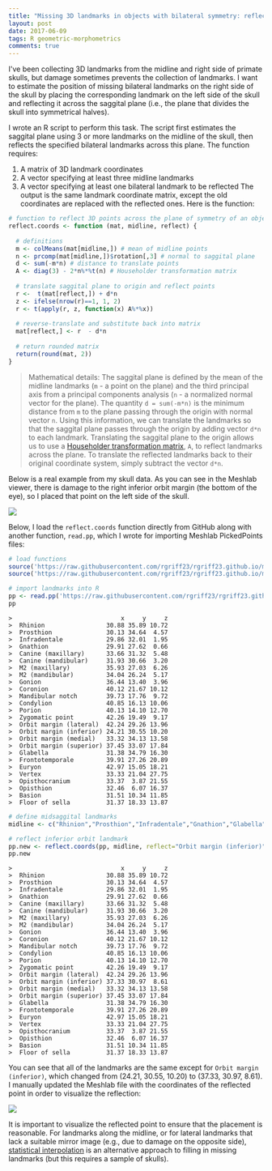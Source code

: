 ```yaml
---
title: "Missing 3D landmarks in objects with bilateral symmetry: reflecting points across a plane" 
layout: post
date: 2017-06-09
tags: R geometric-morphometrics 
comments: true
---
```


I've been collecting 3D landmarks from the midline and right side of primate skulls, but damage sometimes prevents the collection of landmarks. I want to estimate the position of missing bilateral landmarks on the right side of the skull by placing the corresponding landmark on the left side of the skull and reflecting it across the saggital plane (i.e., the plane that divides the skull into symmetrical halves).

I wrote an R script to perform this task. The script first estimates the saggital plane using 3 or more landmarks on the midline of the skull, then reflects the specified bilateral landmarks across this plane. The function requires: 
1. A matrix of 3D landmark coordinates
2. A vector specifying at least three midline landmarks
3. A vector specifying at least one bilateral landmark to be reflected
The output is the same landmark coordinate matrix, except the old coordinates are replaced with the reflected ones. Here is the function:


```r
# function to reflect 3D points across the plane of symmetry of an object
reflect.coords <- function (mat, midline, reflect) {
  
  # definitions
  m <- colMeans(mat[midline,]) # mean of midline points
  n <- prcomp(mat[midline,])$rotation[,3] # normal to saggital plane
  d <- sum(-m*n) # distance to translate points
  A <- diag(3) - 2*n%*%t(n) # Householder transformation matrix
  
  # translate saggital plane to origin and reflect points 
  r <-  t(mat[reflect,]) + d*n 
  z <- ifelse(nrow(r)==1, 1, 2) 
  r <- t(apply(r, z, function(x) A%*%x))
  
  # reverse-translate and substitute back into matrix
  mat[reflect,] <- r  - d*n
  
  # return rounded matrix
  return(round(mat, 2))
}
```

> Mathematical details: The saggital plane is defined by the mean of the midline landmarks (`m` - a point on the plane) and the third principal axis from a principal components analysis (`n` - a normalized normal vector for the plane). The quantity `d = sum(-m*n)` is the minimum distance from `m` to the plane passing through the origin with normal vector `n`. Using this information, we can translate the landmarks so that the saggital plane passes through the origin by adding vector `d*n` to each landmark. Translating the saggital plane to the origin allows us to use a [Householder transformation matrix](https://en.wikipedia.org/wiki/Householder_transformation), `A`, to reflect landmarks across the plane. To translate the reflected landmarks back to their original coordinate system, simply subtract the vector `d*n`. 

Below is a real example from my skull data. As you can see in the Meshlab viewer, there is damage to the right inferior orbit margin (the bottom of the eye), so I placed that point on the left side of the skull.

![](https://i.imgur.com/fLwt207.png)

Below, I load the `reflect.coords` function directly from GitHub along with another function, `read.pp`, which I wrote for importing Meshlab PickedPoints files:


```r
# load functions
source('https://raw.githubusercontent.com/rgriff23/rgriff23.github.io/master/assets/R/read.pp.R')
source('https://raw.githubusercontent.com/rgriff23/rgriff23.github.io/master/assets/R/reflect.coords.R')

# import landmarks into R
pp <- read.pp('https://raw.githubusercontent.com/rgriff23/rgriff23.github.io/master/assets/data/Cebuella_pygmaea_M_AMNH-M-76327_picked_points.pp')
pp
```

```
>                              x     y     z
>  Rhinion                 30.88 35.89 10.72
>  Prosthion               30.13 34.64  4.57
>  Infradentale            29.86 32.01  1.95
>  Gnathion                29.91 27.62  0.66
>  Canine (maxillary)      33.66 31.32  5.48
>  Canine (mandibular)     31.93 30.66  3.20
>  M2 (maxillary)          35.93 27.03  6.26
>  M2 (mandibular)         34.04 26.24  5.17
>  Gonion                  36.44 13.40  3.96
>  Coronion                40.12 21.67 10.12
>  Mandibular notch        39.73 17.76  9.72
>  Condylion               40.85 16.13 10.06
>  Porion                  40.13 14.10 12.70
>  Zygomatic point         42.26 19.49  9.17
>  Orbit margin (lateral)  42.24 29.26 13.96
>  Orbit margin (inferior) 24.21 30.55 10.20
>  Orbit margin (medial)   33.32 34.13 13.58
>  Orbit margin (superior) 37.45 33.07 17.84
>  Glabella                31.38 34.79 16.30
>  Frontotemporale         39.91 27.26 20.89
>  Euryon                  42.97 15.05 18.21
>  Vertex                  33.33 21.04 27.75
>  Opisthocranium          33.37  3.87 21.55
>  Opisthion               32.46  6.07 16.37
>  Basion                  31.51 10.34 11.85
>  Floor of sella          31.37 18.33 13.87
```

```r
# define midsaggital landmarks
midline <- c("Rhinion","Prosthion","Infradentale","Gnathion","Glabella", "Vertex", "Opisthocranium","Opisthion","Basion","Floor of sella")

# reflect inferior orbit landmark
pp.new <- reflect.coords(pp, midline, reflect="Orbit margin (inferior)")
pp.new
```

```
>                              x     y     z
>  Rhinion                 30.88 35.89 10.72
>  Prosthion               30.13 34.64  4.57
>  Infradentale            29.86 32.01  1.95
>  Gnathion                29.91 27.62  0.66
>  Canine (maxillary)      33.66 31.32  5.48
>  Canine (mandibular)     31.93 30.66  3.20
>  M2 (maxillary)          35.93 27.03  6.26
>  M2 (mandibular)         34.04 26.24  5.17
>  Gonion                  36.44 13.40  3.96
>  Coronion                40.12 21.67 10.12
>  Mandibular notch        39.73 17.76  9.72
>  Condylion               40.85 16.13 10.06
>  Porion                  40.13 14.10 12.70
>  Zygomatic point         42.26 19.49  9.17
>  Orbit margin (lateral)  42.24 29.26 13.96
>  Orbit margin (inferior) 37.33 30.97  8.61
>  Orbit margin (medial)   33.32 34.13 13.58
>  Orbit margin (superior) 37.45 33.07 17.84
>  Glabella                31.38 34.79 16.30
>  Frontotemporale         39.91 27.26 20.89
>  Euryon                  42.97 15.05 18.21
>  Vertex                  33.33 21.04 27.75
>  Opisthocranium          33.37  3.87 21.55
>  Opisthion               32.46  6.07 16.37
>  Basion                  31.51 10.34 11.85
>  Floor of sella          31.37 18.33 13.87
```

You can see that all of the landmarks are the same except for `Orbit margin (inferior)`, which changed from (24.21, 30.55, 10.20) to (37.33, 30.97, 8.61). I manually updated the Meshlab file with the coordinates of the reflected point in order to visualize the reflection:

![](https://i.imgur.com/RXu3Npk.png) 

It is important to visualize the reflected point to ensure that the placement is reasonable. For landmarks along the midline, or for lateral landmarks that lack a suitable mirror image (e.g., due to damage on the opposite side), [statistical interpolation](https://www.rdocumentation.org/packages/geomorph/versions/3.0.3/topics/estimate.missing) is an alternative approach to filling in missing landmarks (but this requires a sample of skulls). 

